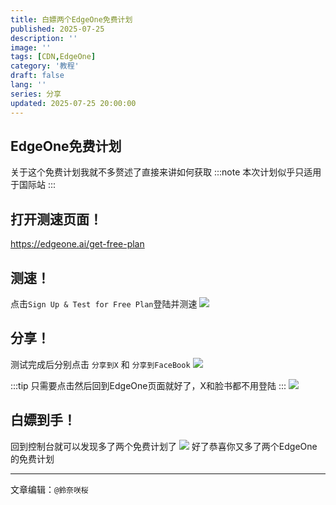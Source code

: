 ```yaml
---
title: 白嫖两个EdgeOne免费计划
published: 2025-07-25
description: ''
image: ''
tags: [CDN,EdgeOne]
category: '教程'
draft: false 
lang: ''
series: 分享
updated: 2025-07-25 20:00:00
---
```

## EdgeOne免费计划
关于这个免费计划我就不多赘述了直接来讲如何获取
:::note
本次计划似乎只适用于国际站
:::

## 打开测速页面！

https://edgeone.ai/get-free-plan


## 测速！

点击`Sign Up & Test for Free Plan`登陆并测速
<img src="https://img.sakura.ink/file/AgACAgUAAyEGAASIHQfFAAMgaIOUQW_MpwABXFTTe0ePb-ARd0ONAAJIzjEb4gghVAx9l3IsU08TAQADAgADdwADNgQ.png">

## 分享！
测试完成后分别点击 `分享到X` 和 `分享到FaceBook`
<img src="https://img.sakura.ink/file/AgACAgUAAyEGAASIHQfFAAMeaIOUQOwiKSfq4mXkQvZqKxxB3aMAAkbOMRviCCFUuCkn44RR5ogBAAMCAAN3AAM2BA.png">


:::tip
只需要点击然后回到EdgeOne页面就好了，X和脸书都不用登陆
:::
<img src="https://img.sakura.ink/file/AgACAgUAAyEGAASIHQfFAAMfaIOUQX3BbZcLGyeYe5Awl93es3wAAkfOMRviCCFUHu7AU0ucD8YBAAMCAAN3AAM2BA.png">

## 白嫖到手！
回到控制台就可以发现多了两个免费计划了
<img src="https://img.sakura.ink/file/AgACAgUAAyEGAASIHQfFAAMhaIOURyVuJZGSWLH0GJsgffMrJqEAAknOMRviCCFUcpdO1f2TFxYBAAMCAAN3AAM2BA.png">
好了恭喜你又多了两个EdgeOne的免费计划

---

文章编辑：`@鈴奈咲桜`